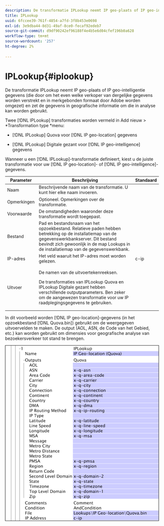 ```yaml
---
description: De transformatie IPLookup neemt IP geo-plaats of IP geo-intelligentie gegevens (die door om het even welke verkoper van dergelijke gegevens worden verstrekt en in merkgebonden formaat door Adobe worden omgezet) en zet de gegevens in geografische informatie om die in analyse kan worden gebruikt.
title: IPLookup
uuid: 6fccee39-761f-4854-a7fd-3f8b453e0698
exl-id: 3e9dba44-8d31-49af-8ce0-fecaf92edeb7
source-git-commit: d9df90242ef96188f4e4b5e6d04cfef196b0a628
workflow-type: tm+mt
source-wordcount: '257'
ht-degree: 2%

---
```


# IPLookup{#iplookup}

De transformatie IPLookup neemt IP geo-plaats of IP geo-intelligentie gegevens (die door om het even welke verkoper van dergelijke gegevens worden verstrekt en in merkgebonden formaat door Adobe worden omgezet) en zet de gegevens in geografische informatie om die in analyse kan worden gebruikt.

Twee [!DNL IPLookup] transformaties worden vermeld in Add nieuw > *Transformation type *menu:

* [!DNL IPLookup] Quova voor  [!DNL IP geo-location] gegevens

* [!DNL IPLookup] Digitale gezant voor  [!DNL IP geo-intelligence] gegevens

Wanneer u een [!DNL IPLookup]-transformatie definieert, kiest u de juiste transformatie voor uw [!DNL IP geo-location]- of [!DNL IP geo-intelligence]-gegevens.

<table id="table_C438A30AB5E64160A5C486D6887B1D7E"> 
 <thead> 
  <tr> 
   <th colname="col1" class="entry"> Parameter </th> 
   <th colname="col2" class="entry"> Beschrijving </th> 
   <th colname="col3" class="entry"> Standaard </th> 
  </tr> 
 </thead>
 <tbody> 
  <tr> 
   <td colname="col1"> Naam </td> 
   <td colname="col2"> Beschrijvende naam van de transformatie. U kunt hier elke naam invoeren. </td> 
   <td colname="col3"> </td> 
  </tr> 
  <tr> 
   <td colname="col1"> Opmerkingen </td> 
   <td colname="col2"> Optioneel. Opmerkingen over de transformatie. </td> 
   <td colname="col3"> </td> 
  </tr> 
  <tr> 
   <td colname="col1"> Voorwaarde </td> 
   <td colname="col2"> De omstandigheden waaronder deze transformatie wordt toegepast. </td> 
   <td colname="col3"> </td> 
  </tr> 
  <tr> 
   <td colname="col1"> Bestand </td> 
   <td colname="col2"> Pad en bestandsnaam van het opzoekbestand. Relatieve paden hebben betrekking op de installatiemap van de gegevenswerkbankserver. Dit bestand bevindt zich gewoonlijk in de map Lookups in de installatiemap van de gegevenswerkbank. </td> 
   <td colname="col3"> </td> 
  </tr> 
  <tr> 
   <td colname="col1"> IP-adres </td> 
   <td colname="col2"> Het veld waaruit het IP-adres moet worden gelezen. </td> 
   <td colname="col3"> c-ip </td> 
  </tr> 
  <tr> 
   <td colname="col1"> Uitvoer </td> 
   <td colname="col2"> <p>De namen van de uitvoertekenreeksen. </p> <p> De <span class="wintitle"> transformaties van IPLookup</span> Quova en <span class="wintitle"> IPLookup</span> Digitale gezant hebben verschillende outputparameters. Ben zeker om de aangewezen transformatie voor uw IP raadplegingsgegevens te gebruiken. </p> </td> 
   <td colname="col3"> </td> 
  </tr> 
 </tbody> 
</table>

In dit voorbeeld worden [!DNL IP geo-location]-gegevens (in het opzoekbestand [!DNL Quova.bin]) gebruikt om de weergegeven uitvoervelden te maken. De output (AOL, ASN, de Code van het Gebied, etc.) kan worden gebruikt om dimensies voor geografische analyse van bezoekersverkeer tot stand te brengen.

![](assets/cfg_TransformationType_IPLookup.png)
